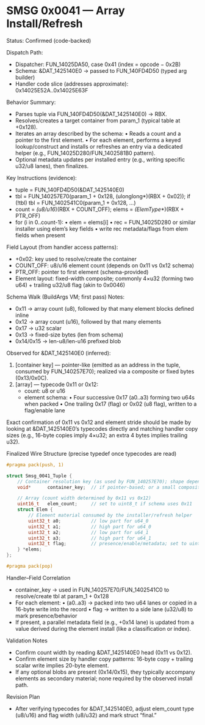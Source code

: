 # SMSG 0x0041 — Array Install/Refresh

Status: Confirmed (code-backed)

Dispatch Path:
- Dispatcher: FUN_14025DA50, case 0x41 (index = opcode − 0x2B)
- Schema: &DAT_1425140E0 → passed to FUN_140FD4D50 (typed arg builder)
- Handler code slice (addresses approximate): 0x14025E52A..0x14025E63F

Behavior Summary:
- Parses tuple via FUN_140FD4D50(&DAT_1425140E0) → RBX.
- Resolves/creates a target container from param_1 (typical table at +0x128).
- Iterates an array described by the schema:
  • Reads a count and a pointer to the first element.
  • For each element, performs a keyed lookup/construct and installs or refreshes an entry via a dedicated helper (e.g., FUN_14025D280/FUN_1402581B0 pattern).
- Optional metadata updates per installed entry (e.g., writing specific u32/u8 lanes), then finalizes.

Key Instructions (evidence):
- tuple = FUN_140FD4D50(&DAT_1425140E0)
- tbl = FUN_140257E70(param_1 + 0x128, (ulonglong*)(RBX + 0x02)); if (!tbl) tbl = FUN_1402541C0(param_1 + 0x128, …)
- count = *(u8/u16*)(RBX + COUNT_OFF); elems = *(ElemType**)(RBX + PTR_OFF)
- for (i in 0..count-1):
  • elem = elems[i]
  • rec = FUN_14025D280 or similar installer using elem’s key fields
  • write rec metadata/flags from elem fields when present

Field Layout (from handler access patterns):
- +0x02: key used to resolve/create the container
- COUNT_OFF: u8/u16 element count (depends on 0x11 vs 0x12 schema)
- PTR_OFF: pointer to first element (schema-provided)
- Element layout: fixed-width composite; commonly 4×u32 (forming two u64) + trailing u32/u8 flag (akin to 0x0046)

Schema Walk (BuildArgs VM; first pass)
Notes:
- 0x11 → array count (u8), followed by that many element blocks defined inline
- 0x12 → array count (u16), followed by that many elements
- 0x17 → u32 scalar
- 0x13 → fixed-size bytes (len from schema)
- 0x14/0x15 → len-u8/len-u16 prefixed blob

Observed for &DAT_1425140E0 (inferred):
1) [container key] — pointer-like (emitted as an address in the tuple, consumed by FUN_140257E70); realized via a composite or fixed bytes (0x13/0x0C).
2) [array] — typecode 0x11 or 0x12:
   - count: u8 or u16
   - element schema:
     • Four successive 0x17 (a0..a3) forming two u64s when packed
     • One trailing 0x17 (flag) or 0x02 (u8 flag), written to a flag/enable lane

Exact confirmation of 0x11 vs 0x12 and element stride should be made by looking at &DAT_1425140E0’s typecodes directly and matching handler copy sizes (e.g., 16-byte copies imply 4×u32; an extra 4 bytes implies trailing u32).

Finalized Wire Structure (precise typedef once typecodes are read)

```cpp
#pragma pack(push, 1)

struct Smsg_0041_Tuple {
    // Container resolution key (as used by FUN_140257E70); shape depends on schema head
    void*      container_key;  // if pointer-based; or a small composite if 0x13/0x0C is used

    // Array (count width determined by 0x11 vs 0x12)
    uint16_t   elem_count;     // set to uint8_t if schema uses 0x11
    struct Elem {
        // Element material consumed by the installer/refresh helper
        uint32_t a0;           // low part for u64_0
        uint32_t a1;           // high part for u64_0
        uint32_t a2;           // low part for u64_1
        uint32_t a3;           // high part for u64_1
        uint32_t flag;         // presence/enable/metadata; set to uint8_t if schema uses 0x02 here
    } *elems;
};

#pragma pack(pop)
```

Handler–Field Correlation
- container_key → used in FUN_140257E70/FUN_1402541C0 to resolve/create tbl at param_1 + 0x128
- For each element:
  • (a0..a3) → packed into two u64 lanes or copied in a 16-byte write into the record
  • flag → written to a side lane (u32/u8) to mark presence/behavior
- If present, a parallel metadata field (e.g., +0x14 lane) is updated from a value derived during the element install (like a classification or index).

Validation Notes
- Confirm count width by reading &DAT_1425140E0 head (0x11 vs 0x12).
- Confirm element size by handler copy patterns: 16-byte copy + trailing scalar write implies 20-byte element.
- If any optional blobs are present (0x14/0x15), they typically accompany elements as secondary material; none required by the observed install path.

Revision Plan
- After verifying typecodes for &DAT_1425140E0, adjust elem_count type (u8/u16) and flag width (u8/u32) and mark struct “final.”
